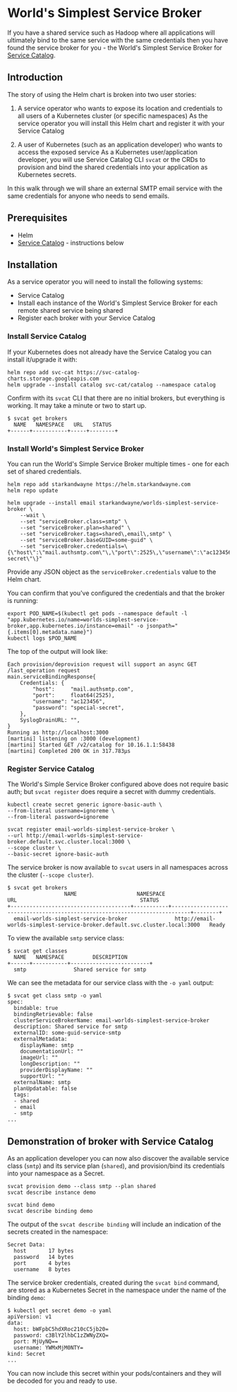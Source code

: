 # World's Simplest Service Broker

If you have a shared service such as Hadoop where all applications will ultimately bind to the same service with the same credentials then you have found the service broker for you - the World's Simplest Service Broker for [Service Catalog](https://svc-cat.io/).

## Introduction

The story of using the Helm chart is broken into two user stories:

1. A service operator who wants to expose its location and credentials to all users of a Kubernetes cluster (or specific namespaces)
    As the service operator you will install this Helm chart and register it with your Service Catalog

1. A user of Kubernetes (such as an application developer) who wants to access the exposed service
    As a Kubernetes user/application developer, you will use Service Catalog CLI `svcat` or the CRDs to provision and bind the shared credentials into your application as Kubernetes secrets.

In this walk through we will share an external SMTP email service with the same credentials for anyone who needs to send emails.

## Prerequisites

* Helm
* [Service Catalog](https://svc-cat.io/) - instructions below

## Installation

As a service operator you will need to install the following systems:

* Service Catalog
* Install each instance of the World's Simplest Service Broker for each remote shared service being shared
* Register each broker with your Service Catalog

### Install Service Catalog

If your Kubernetes does not already have the Service Catalog you can install it/upgrade it with:

```commands
helm repo add svc-cat https://svc-catalog-charts.storage.googleapis.com
helm upgrade --install catalog svc-cat/catalog --namespace catalog
```

Confirm with its `svcat` CLI that there are no initial brokers, but everything is working. It may take a minute or two to start up.

```console
$ svcat get brokers
  NAME   NAMESPACE   URL   STATUS
+------+-----------+-----+--------+
```

### Install World's Simplest Service Broker

You can run the World's Simple Service Broker multiple times - one for each set of shared credentials.

```commands
helm repo add starkandwayne https://helm.starkandwayne.com
helm repo update

helm upgrade --install email starkandwayne/worlds-simplest-service-broker \
    --wait \
    --set "serviceBroker.class=smtp" \
    --set "serviceBroker.plan=shared" \
    --set "serviceBroker.tags=shared\,email\,smtp" \
    --set "serviceBroker.baseGUID=some-guid" \
    --set "serviceBroker.credentials=\{\"host\":\"mail.authsmtp.com\"\,\"port\":2525\,\"username\":\"ac123456\"\,\"password\":\"special-secret\"\}"
```

Provide any JSON object as the `serviceBroker.credentials` value to the Helm chart.

You can confirm that you've configured the credentials and that the broker is running:

```commands
export POD_NAME=$(kubectl get pods --namespace default -l "app.kubernetes.io/name=worlds-simplest-service-broker,app.kubernetes.io/instance=email" -o jsonpath="{.items[0].metadata.name}")
kubectl logs $POD_NAME
```

The top of the output will look like:

```console
Each provision/deprovision request will support an async GET /last_operation request
main.serviceBindingResponse{
    Credentials: {
        "host":     "mail.authsmtp.com",
        "port":     float64(2525),
        "username": "ac123456",
        "password": "special-secret",
    },
    SyslogDrainURL: "",
}
Running as http://localhost:3000
[martini] listening on :3000 (development)
[martini] Started GET /v2/catalog for 10.16.1.1:58438
[martini] Completed 200 OK in 317.783µs
```

### Register Service Catalog

The World's Simple Service Broker configured above does not require basic auth; but `svcat register` does require a secret with dummy credentials.

```commands
kubectl create secret generic ignore-basic-auth \
--from-literal username=ignoreme \
--from-literal password=ignoreme

svcat register email-worlds-simplest-service-broker \
--url http://email-worlds-simplest-service-broker.default.svc.cluster.local:3000 \
--scope cluster \
--basic-secret ignore-basic-auth
```

The service broker is now available to `svcat` users in all namespaces across the cluster (`--scope cluster`).

```console
$ svcat get brokers
                  NAME                   NAMESPACE                                      URL                                       STATUS
+--------------------------------------+-----------+----------------------------------------------------------------------------+--------+
  email-worlds-simplest-service-broker               http://email-worlds-simplest-service-broker.default.svc.cluster.local:3000   Ready
```

To view the available `smtp` service class:

```console
$ svcat get classes
  NAME   NAMESPACE         DESCRIPTION
+------+-----------+-------------------------+
  smtp               Shared service for smtp
```

We can see the metadata for our service class with the `-o yaml` output:

```console
$ svcat get class smtp -o yaml
spec:
  bindable: true
  bindingRetrievable: false
  clusterServiceBrokerName: email-worlds-simplest-service-broker
  description: Shared service for smtp
  externalID: some-guid-service-smtp
  externalMetadata:
    displayName: smtp
    documentationUrl: ""
    imageUrl: ""
    longDescription: ""
    providerDisplayName: ""
    supportUrl: ""
  externalName: smtp
  planUpdatable: false
  tags:
  - shared
  - email
  - smtp
...
```

## Demonstration of broker with Service Catalog

As an application developer you can now also discover the available service class (`smtp`) and its service plan (`shared`), and provision/bind its credentials into your namespace as a Secret.

```commands
svcat provision demo --class smtp --plan shared
svcat describe instance demo

svcat bind demo
svcat describe binding demo
```

The output of the `svcat describe binding` will include an indication of the secrets created in the namespace:

```console
Secret Data:
  host       17 bytes
  password   14 bytes
  port       4 bytes
  username   8 bytes
```

The service broker credentials, created during the `svcat bind` command, are stored as a Kubernetes Secret in the namespace under the name of the binding `demo`:

```console
$ kubectl get secret demo -o yaml
apiVersion: v1
data:
  host: bWFpbC5hdXRoc210cC5jb20=
  password: c3BlY2lhbC1zZWNyZXQ=
  port: MjUyNQ==
  username: YWMxMjM0NTY=
kind: Secret
...
```

You can now include this secret within your pods/containers and they will be decoded for you and ready to use.

